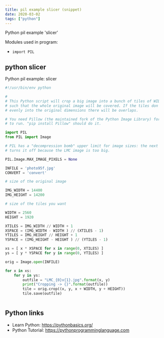 ```yaml
---
title: pil example slicer (snippet)
date: 2020-03-02
tags: ["python"]
---
```

Python pil example 'slicer'


Modules used in program: 
* `import PIL`

## python slicer

Python pil example: slicer

```python
#!/usr/bin/env python

#
# This Python script will crop a big image into a bunch of tiles of WIDTHxHEIGHT
# such that the whole original image will be covered. If the tiles don't go
# evenly into the original dimensions there will be overlaps.

# You need Pillow (the maintained fork of the Python Image Library) for this
# to run. "pip install Pillow" should do it.

import PIL
from PIL import Image

# PIL has a "decompression bomb" upper limit for image sizes: the next line
# turns it off because the LMC image is too big.

PIL.Image.MAX_IMAGE_PIXELS = None

INFILE = 'photo95f.jpg'
CONVERT = 'convert'

# size of the original image

IMG_WIDTH = 14400
IMG_HEIGHT = 14200

# size of the tiles you want

WIDTH = 2560
HEIGHT = 1920

XTILES = IMG_WIDTH // WIDTH + 1
XSPACE = (IMG_WIDTH - WIDTH ) // (XTILES - 1)
YTILES = IMG_HEIGHT // HEIGHT + 1
YSPACE = (IMG_HEIGHT - HEIGHT ) // (YTILES - 1)

xs = [ x * XSPACE for x in range(0, XTILES) ]
ys = [ y * YSPACE for y in range(0, YTILES) ]

orig = Image.open(INFILE)

for x in xs:
	for y in ys:
		outfile = "LMC_{0}x{1}.jpg".format(x, y)
		print("Cropping -> {}".format(outfile))
		tile = orig.crop((x, y, x + WIDTH, y + HEIGHT))
		tile.save(outfile)



```

## Python links

- Learn Python: https://pythonbasics.org/
- Python Tutorial: https://pythonprogramminglanguage.com
